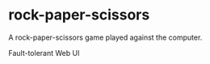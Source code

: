 # rock-paper-scissors
A rock-paper-scissors game played against the computer. 

Fault-tolerant Web UI
